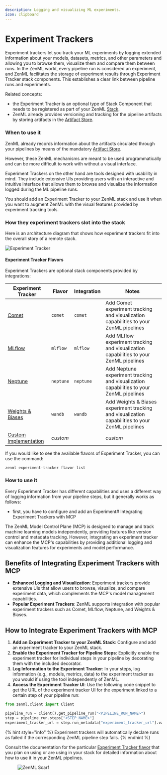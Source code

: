```yaml
---
description: Logging and visualizing ML experiments.
icon: clipboard
---
```


# Experiment Trackers

Experiment trackers let you track your ML experiments by logging extended information about your models, datasets, metrics, and other parameters and allowing you to browse them, visualize them and compare them between runs. In the ZenML world, every pipeline run is considered an experiment, and ZenML facilitates the storage of experiment results through Experiment Tracker stack components. This establishes a clear link between pipeline runs and experiments.

Related concepts:

* the Experiment Tracker is an optional type of Stack Component that needs to be registered as part of your ZenML [Stack](https://docs.zenml.io/user-guides/production-guide/understand-stacks).
* ZenML already provides versioning and tracking for the pipeline artifacts by storing artifacts in the [Artifact Store](https://docs.zenml.io/stacks/artifact-stores/).

### When to use it

ZenML already records information about the artifacts circulated through your pipelines by means of the mandatory [Artifact Store](https://docs.zenml.io/stacks/artifact-stores/).

However, these ZenML mechanisms are meant to be used programmatically and can be more difficult to work with without a visual interface.

Experiment Trackers on the other hand are tools designed with usability in mind. They include extensive UIs providing users with an interactive and intuitive interface that allows them to browse and visualize the information logged during the ML pipeline runs.

You should add an Experiment Tracker to your ZenML stack and use it when you want to augment ZenML with the visual features provided by experiment tracking tools.

### How they experiment trackers slot into the stack

Here is an architecture diagram that shows how experiment trackers fit into the overall story of a remote stack.

![Experiment Tracker](../../.gitbook/assets/Remote_with_exp_tracker.png)

#### Experiment Tracker Flavors

Experiment Trackers are optional stack components provided by integrations:

| Experiment Tracker                 | Flavor    | Integration | Notes                                                                                           |
| ---------------------------------- | --------- | ----------- | ----------------------------------------------------------------------------------------------- |
| [Comet](comet.md)                  | `comet`   | `comet`     | Add Comet experiment tracking and visualization capabilities to your ZenML pipelines            |
| [MLflow](mlflow.md)                | `mlflow`  | `mlflow`    | Add MLflow experiment tracking and visualization capabilities to your ZenML pipelines           |
| [Neptune](neptune.md)              | `neptune` | `neptune`   | Add Neptune experiment tracking and visualization capabilities to your ZenML pipelines          |
| [Weights & Biases](wandb.md)       | `wandb`   | `wandb`     | Add Weights & Biases experiment tracking and visualization capabilities to your ZenML pipelines |
| [Custom Implementation](custom.md) | _custom_  |             | _custom_                                                                                        |

If you would like to see the available flavors of Experiment Tracker, you can use the command:

```shell
zenml experiment-tracker flavor list
```

### How to use it

Every Experiment Tracker has different capabilities and uses a different way of logging information from your pipeline steps, but it generally works as follows:

* first, you have to configure and add an Experiment# Integrating Experiment Trackers with MCP

The ZenML Model Control Plane (MCP) is designed to manage and track machine learning models independently, providing features like version control and metadata tracking. However, integrating an experiment tracker can enhance the MCP's capabilities by providing additional logging and visualization features for experiments and model performance.

## Benefits of Integrating Experiment Trackers with MCP

- **Enhanced Logging and Visualization**: Experiment trackers provide extensive UIs that allow users to browse, visualize, and compare experiment data, which complements the MCP's model management capabilities.
- **Popular Experiment Trackers**: ZenML supports integration with popular experiment trackers such as Comet, MLflow, Neptune, and Weights & Biases.

## How to Integrate Experiment Trackers with MCP

1. **Add an Experiment Tracker to your ZenML Stack**: Configure and add an experiment tracker to your ZenML stack.
2. **Enable the Experiment Tracker for Pipeline Steps**: Explicitly enable the experiment tracker for individual steps in your pipeline by decorating them with the included decorator.
3. **Log Information to the Experiment Tracker**: In your steps, log information (e.g., models, metrics, data) to the experiment tracker as you would if using the tool independently of ZenML.
4. **Access the Experiment Tracker UI**: Use the following code snippet to get the URL of the experiment tracker UI for the experiment linked to a certain step of your pipeline run:

```python
from zenml.client import Client

pipeline_run = Client().get_pipeline_run("<PIPELINE_RUN_NAME>")
step = pipeline_run.steps["<STEP_NAME>"]
experiment_tracker_url = step.run_metadata["experiment_tracker_url"].value
```

{% hint style="info" %}
Experiment trackers will automatically declare runs as failed if the corresponding ZenML pipeline step fails.
{% endhint %}

Consult the documentation for the particular [Experiment Tracker flavor](./#experiment-tracker-flavors) that you plan on using or are using in your stack for detailed information about how to use it in your ZenML pipelines.

<figure><img src="https://static.scarf.sh/a.png?x-pxid=f0b4f458-0a54-4fcd-aa95-d5ee424815bc" alt="ZenML Scarf"><figcaption></figcaption></figure>
